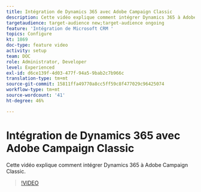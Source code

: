 ```yaml
---
title: Intégration de Dynamics 365 avec Adobe Campaign Classic
description: Cette vidéo explique comment intégrer Dynamics 365 à Adobe Campaign Classic.
targetaudience: target-audience new;target-audience ongoing
feature: 'Intégration de Microsoft CRM '
topics: Configure
kt: 1869
doc-type: feature video
activity: setup
team: DOC
role: Administrator, Developer
level: Experienced
exl-id: d6ce139f-4d03-477f-94a5-9bab2c7b966c
translation-type: tm+mt
source-git-commit: 15811ffa49770a8cc5ff59c8f477029c96425074
workflow-type: tm+mt
source-wordcount: '41'
ht-degree: 46%

---
```


# Intégration de Dynamics 365 avec Adobe Campaign Classic

Cette vidéo explique comment intégrer Dynamics 365 à Adobe Campaign Classic.

>[!VIDEO](https://video.tv.adobe.com/v/23837?quality=12)

